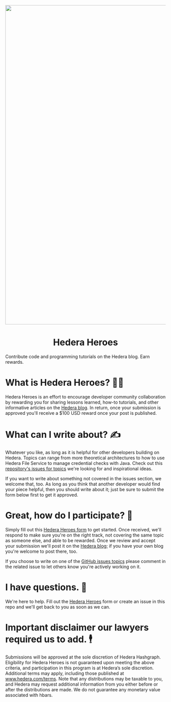 <p align="center">
<img src="https://cdn-assets-cloud.frontify.com/local/frontify/eyJwYXRoIjoiXC9wdWJsaWNcL3VwbG9hZFwvc2NyZWVuc1wvMTgwMjE1XC84ZWRmZTg5ZWY2YmVjMjc3ZGUyNGRiMGRjODZjYzJhMi0xNTY2NTg0MTE5LmpwZyJ9:frontify:924C8NPwP7tDUZdiFiTQJdJKZrzMOg7AzjInbzDdGsU" width="1000">
<h1 align="center">Hedera Heroes</h1>
</p>
Contribute code and programming tutorials on the Hedera blog. Earn rewards.

# What is Hedera Heroes? 🦸‍♀️
Hedera Heroes is an effort to encourage developer community collaboration by rewarding you for sharing lessons learned, how-to tutorials, and other informative articles on the  <a href="https://www.hedera.com/blog/">Hedera blog</a>. In return, once your submission is approved you'll receive a $100 USD reward once your post is published. 

# What can I write about? ✍️
Whatever you like, as long as it is helpful for other developers building on Hedera. Topics can range from more theoretical architectures to how to use Hedera File Service to manage credential checks with Java. Check out this <a href="https://github.com/hashgraph/hedera-heroes/issues">repository's issues for topics</a> we're looking for and inspirational ideas. 

If you want to write about something not covered in the issues section, we welcome that, too. As long as you think that another developer would find your piece helpful, then you should write about it; just be sure to submit the form below first to get it approved.

# Great, how do I participate? 🥳
Simply fill out this <a href="https://www.surveymonkey.com/r/hedera-heroes">Hedera Heroes form</a> to get started. Once received, we'll respond to make sure you're on the right track, not covering the same topic as someone else, and able to be rewarded. Once we review and accept your submission we'll post it on the <a href="https://www.hedera.com/blog/">Hedera blog</a>; if you have your own blog you're welcome to post there, too. 

If you choose to write on one of the <a href="https://github.com/hashgraph/hedera-heroes/issues">GitHub issues topics</a> please comment in the related issue to let others know you're actively working on it. 

# I have questions. 🤔
We're here to help. Fill out the <a href="https://www.surveymonkey.com/r/hedera-heroes">Hedera Heroes</a> form or create an issue in this repo and we'll get back to you as soon as we can. 


# Important disclaimer our lawyers required us to add. 🕴
Submissions will be approved at the sole discretion of Hedera Hashgraph. Eligibility for Hedera Heroes is not guaranteed upon meeting the above criteria, and participation in this program is at Hedera’s sole discretion. Additional terms may apply, including those published at www.hedera.com/terms. Note that any distributions may be taxable to you, and Hedera may request additional information from you either before or after the distributions are made. We do not guarantee any monetary value associated with hbars.

